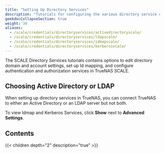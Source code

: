 ```yaml
---
title: "Setting Up Directory Services"
description: "Tutorials for configuring the various directory service credentials."
geekdocCollapseSection: true
weight: 30
aliases:
  - /scale/credentials/directoryservices/activedirectoryscale/
  - /scale/credentials/directoryservices/ldapscale/
  - /scale/credentials/directoryservices/idmapscale/
  - /scale/credentials/directoryservices/kerberosscale/
---
```


The SCALE Directory Services tutorials contains options to edit directory domain and account settings, set up Id mapping, and configure authentication and authorization services in TrueNAS SCALE. 

## Choosing Active Directory or LDAP

When setting up directory services in TrueNAS, you can connect TrueNAS to either an Active Directory or an LDAP server but not both. 

To view Idmap and Kerberos Services, click **Show** next to **Advanced Settings**.

## Contents

{{< children depth="2" description="true" >}}
